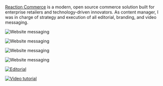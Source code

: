 [Reaction Commerce](https://reactioncommerce.com) is a modern, open source commerce solution built for enterprise retailers and technology-driven innovators. As content manager, I was in charge of strategy and execution of all editorial, branding, and video messaging. 

![Website messaging](/images/website1.png)

![Website messaging](/images/website2.png)

![Website messaging](/images/website3.png)

![Website messaging](/images/website4.png) 

[![Editorial](/images/blogpost.png)](https://blog.reactioncommerce.com/) 

[![Video tutorial](/images/reaction.png)](https://www.youtube.com/embed/PkFDX8NWskY)
